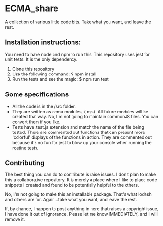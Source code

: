 # ECMA_share
A collection of various little code bits.  Take what you want, and leave the rest.


## Installation instructions:
You need to have node and npm to run this.  This repository uses jest for unit tests.  It is the only dependency.


1) Clone this repository
2) Use the following command: $ npm install
3) Run the tests and see the magic: $ npm run test

## Some specifications
- All the code is in the /src folder.
- They are written as ecma modules, (.mjs).  All future modules will be created that way.  No, I'm not going to maintain commonJS files.  You can convert them if you like.
- Tests have .test.js extension and match the name of the file being tested.  There are commented out functions that can present more 'colorful' displays of the functions in action. They are commented out because it's no fun for jest to blow up your console when running the routine tests.

## Contributing
The best thing you can do to contribute is raise issues.  I don't plan to make this a collaborative repository.  It is merely a place where I like to place code snippets I created and found to be potentially helpful to the others.

No, I'm not going to make this an installable package.  That's what lodash and others are for. Again...take what you want, and leave the rest.

If, by chance, I happen to post anything in here that raises a copyright issue, I have done it out of ignorance.  Please let me know IMMEDIATELY, and I will remove it.